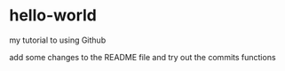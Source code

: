 # hello-world
my tutorial to using Github

add some changes to the README file and try out the commits functions
